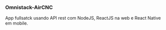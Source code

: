 ### Omnistack-AirCNC

App fullsatck usando API rest com NodeJS, ReactJS na web e React Native em mobile.
